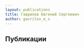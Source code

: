 ```yaml
---
layout: publications
title: Гаврилов Евгений Сергеевич
author: gavrilov_e_s
---
```


Публикации
----------
